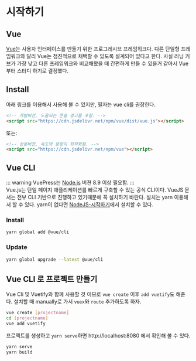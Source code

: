 # 시작하기

## Vue
[Vue](https://kr.vuejs.org/index.html)는 사용자 인터페이스를 만들기 위한 프로그레시브 프레임워크다. 다른 단일형 프레임워크와 달리 Vue는 점진적으로 채택할 수 있도록 설계되어 있다고 한다. 사실 러닝 커브가 가장 낮고 다른 프레임워크와 비교해봤을 때 간편하게 만들 수 있을거 같아서 Vue 부터 스터디 하기로 결정했다.

## Install
아래 링크를 이용해서 사용해 볼 수 있지만, 필자는 vue cli를 권장한다. 
```html
<!-- 개발버전, 도움되는 콘솔 경고를 포함. -->
<script src="https://cdn.jsdelivr.net/npm/vue/dist/vue.js"></script>
```
또는:
```html
<!-- 상용버전, 속도와 용량이 최적화됨. -->
<script src="https://cdn.jsdelivr.net/npm/vue"></script>
```

## Vue CLI
::: warning
VuePress는 [Node.js](https://nodejs.org/ko/) 버젼 8.9 이상 필요함.
:::  
Vue.js는 단일 페이지 애플리케이션를 빠르게 구축할 수 있는 공식 CLI이다. VueJS 문서는 전부 CLI 기반으로 진행하고 있기때문에 꼭 설치하기 바란다. 설치는 yarn 이용해서 할 수 있다. yarn이 없다면 [NodeJS-시작하기](/nodejs/#yarn)에서 설치할 수 있다.
### Install
```sh
yarn global add @vue/cli
```
### Update
```sh
yarn global upgrade --latest @vue/cli
```


## Vue CLI 로 프로젝트 만들기
Vue Cli 및 Vuetify와 함께 사용할 것 이므로 `vue create` 이후 `add vuetify`도 해준다.
설치할 때 manually로 가서 `vuex`와 `route` 추가하도록 하자.
```sh
vue create [projectname]
cd [projectname]
vue add vuetify
```

프로젝트를 생성하고 `yarn serve`하면 http://localhost:8080 에서 확인해 볼 수 있다.
```sh
yarn serve
yarn build
```
<!-- 
vue proxy 
https://blog.naver.com/PostView.nhn?blogId=psj9102&logNo=221435535795&parentCategoryNo=&categoryNo=44&viewDate=&isShowPopularPosts=false&from=postView
 https://sollife.tistory.com/18
 -->